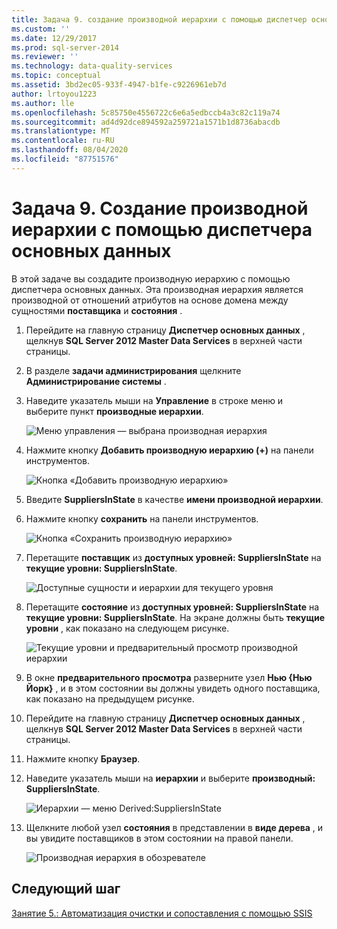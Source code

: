 ```yaml
---
title: Задача 9. создание производной иерархии с помощью диспетчер основных данных | Документация Майкрософт
ms.custom: ''
ms.date: 12/29/2017
ms.prod: sql-server-2014
ms.reviewer: ''
ms.technology: data-quality-services
ms.topic: conceptual
ms.assetid: 3bd2ec05-933f-4947-b1fe-c9226961eb7d
author: lrtoyou1223
ms.author: lle
ms.openlocfilehash: 5c85750e4556722c6e6a5edbccb4a3c82c119a74
ms.sourcegitcommit: ad4d92dce894592a259721a1571b1d8736abacdb
ms.translationtype: MT
ms.contentlocale: ru-RU
ms.lasthandoff: 08/04/2020
ms.locfileid: "87751576"
---
```

# <a name="task-9-creating-a-derived-hierarchy-using-master-data-manager"></a>Задача 9. Создание производной иерархии с помощью диспетчера основных данных
  В этой задаче вы создадите производную иерархию с помощью диспетчера основных данных. Эта производная иерархия является производной от отношений атрибутов на основе домена между сущностями **поставщика** и **состояния** .  
  
1.  Перейдите на главную страницу **Диспетчер основных данных** , щелкнув **SQL Server 2012 Master Data Services** в верхней части страницы.  
  
2.  В разделе **задачи администрирования** щелкните **Администрирование системы** .  
  
3.  Наведите указатель мыши на **Управление** в строке меню и выберите пункт **производные иерархии**.  
  
     ![Меню управления — выбрана производная иерархия](../../2014/tutorials/media/et-creatingaderivedhierarchyusingmdm-01.jpg "Меню управления — выбрана производная иерархия")  
  
4.  Нажмите кнопку **Добавить производную иерархию (+)** на панели инструментов.  
  
     ![Кнопка «Добавить производную иерархию»](../../2014/tutorials/media/et-creatingaderivedhierarchyusingmdm-02.jpg "Кнопка «Добавить производную иерархию»")  
  
5.  Введите **SuppliersInState** в качестве **имени производной иерархии**.  
  
6.  Нажмите кнопку **сохранить** на панели инструментов.  
  
     ![Кнопка «Сохранить производную иерархию»](../../2014/tutorials/media/et-creatingaderivedhierarchyusingmdm-03.jpg "Кнопка «Сохранить производную иерархию»")  
  
7.  Перетащите **поставщик** из **доступных уровней: SuppliersInState** на **текущие уровни: SuppliersInState**.  
  
     ![Доступные сущности и иерархии для текущего уровня](../../2014/tutorials/media/et-creatingaderivedhierarchyusingmdm-04.jpg "Доступные сущности и иерархии для текущего уровня")  
  
8.  Перетащите **состояние** из **доступных уровней: SuppliersInState** на **текущие уровни: SuppliersInState**. На экране должны быть **текущие уровни** , как показано на следующем рисунке.  
  
     ![Текущие уровни и предварительный просмотр производной иерархии](../../2014/tutorials/media/et-creatingaderivedhierarchyusingmdm-05.jpg "Текущие уровни и предварительный просмотр производной иерархии")  
  
9. В окне **предварительного просмотра** разверните узел **Нью {Нью Йорк}** , и в этом состоянии вы должны увидеть одного поставщика, как показано на предыдущем рисунке.  
  
10. Перейдите на главную страницу **Диспетчер основных данных** , щелкнув **SQL Server 2012 Master Data Services** в верхней части страницы.  
  
11. Нажмите кнопку **Браузер**.  
  
12. Наведите указатель мыши на **иерархии** и выберите **производный: SuppliersInState**.  
  
     ![Иерархии — меню Derived:SuppliersInState](../../2014/tutorials/media/et-creatingaderivedhierarchyusingmdm-06.jpg "Иерархии — меню Derived:SuppliersInState")  
  
13. Щелкните любой узел **состояния** в представлении в **виде дерева** , и вы увидите поставщиков в этом состоянии на правой панели.  
  
     ![Производная иерархия в обозревателе](../../2014/tutorials/media/et-creatingaderivedhierarchyusingmdm-07.jpg "Производная иерархия в обозревателе")  
  
## <a name="next-step"></a>Следующий шаг  
 [Занятие 5.: Автоматизация очистки и сопоставления с помощью SSIS](../../2014/tutorials/lesson-5-automating-the-cleansing-and-matching-using-ssis.md)  
  
  
